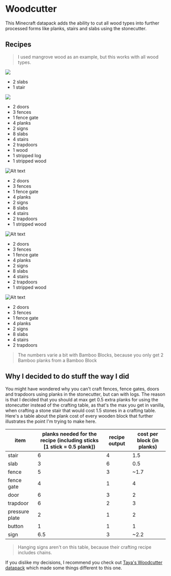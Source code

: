 # Woodcutter

This Minecraft datapack adds the ability to cut all wood types into further processed forms like planks, stairs and slabs using the stonecutter.

## Recipes

> I used mangrove wood as an example, but this works with all wood types.

![](https://cdn-raw.modrinth.com/data/M0MiYiLo/images/74bd7bc0218b420669cbb13c780aa60ccddce00d.png "")

* 2 slabs
* 1 stair


![](https://cdn-raw.modrinth.com/data/M0MiYiLo/images/9d730672ddccce1ab09b2f71a2e9136a3ef1c8f1.png "")

* 2 doors
* 3 fences
* 1 fence gate
* 4 planks
* 2 signs
* 8 slabs
* 4 stairs
* 2 trapdoors
* 1 wood
* 1 stripped log
* 1 stripped wood

![Alt text](https://cdn-raw.modrinth.com/data/M0MiYiLo/images/e864ed7b36ef9b643381a2596c304f3bf9765fd5.png "")


* 2 doors
* 3 fences
* 1 fence gate
* 4 planks
* 2 signs
* 8 slabs
* 4 stairs
* 2 trapdoors
* 1 stripped wood

![Alt text](https://cdn-raw.modrinth.com/data/M0MiYiLo/images/0b8e20170937cd72258b4a143ea5d983b043d1c5.png "")


* 2 doors
* 3 fences
* 1 fence gate
* 4 planks
* 2 signs
* 8 slabs
* 4 stairs
* 2 trapdoors
* 1 stripped wood

![Alt text](https://cdn-raw.modrinth.com/data/M0MiYiLo/images/9bfccc9cc25908efc316b9786ec9d93ee36f5a32.png "")


* 2 doors
* 3 fences
* 1 fence gate
* 4 planks
* 2 signs
* 8 slabs
* 4 stairs
* 2 trapdoors

> The numbers varie a bit with Bamboo Blocks, because you only get 2 Bamboo planks from a Bamboo Block

## Why I decided to do stuff the way I did

You might have wondered why you can't craft fences, fence gates, doors and trapdoors using planks in the stonecutter, but can with logs. The reason is that I decided that you should at max get 0.5 extra planks for using the stonecutter instead of the crafting table, as that's the max you get in vanilla, when crafting a stone stair that would cost 1.5 stones in a crafting table. Here's a table about the plank cost of every wooden block that further illustrates the point I'm trying to make here.

|item |planks needed for the recipe (including sticks [1 stick = 0.5 plank])  | recipe output| cost per block (in planks)|
--- | --- | ---| ---|
|stair|6|4| 1.5|
|slab|3|6| 0.5|
|fence|5|3| ~1.7|
|fence gate|4|1| 4|
|door|6|3| 2|
|trapdoor|6|2| 3|
|pressure plate|2|1| 2|
|button|1|1| 1|
|sign|6.5|3| ~2.2|
> Hanging signs aren't on this table, because their crafting recipe includes chains.

If you dislike my decisions, I recommend you check out [Taya's Woodcutter datapack](https://modrinth.com/datapack/tc-woodcutter) which made some things different to this one.
